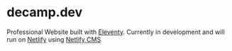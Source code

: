 # decamp.dev

Professional Website built with [Eleventy](https://11ty.io/). Currently in development and will run on [Netlify](https://netlify.com) using [Netlify CMS](https://www.netlifycms.org/)